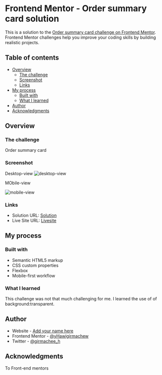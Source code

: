 # Frontend Mentor - Order summary card solution

This is a solution to the [Order summary card challenge on Frontend Mentor](https://www.frontendmentor.io/challenges/order-summary-component-QlPmajDUj). Frontend Mentor challenges help you improve your coding skills by building realistic projects.

## Table of contents

- [Overview](#overview)
  - [The challenge](#the-challenge)
  - [Screenshot](#screenshot)
  - [Links](#links)
- [My process](#my-process)
  - [Built with](#built-with)
  - [What I learned](#what-i-learned)
- [Author](#author)
- [Acknowledgments](#acknowledgments)

## Overview

### The challenge

Order summary card

### Screenshot
Desktop-view
![desktop-view](https://user-images.githubusercontent.com/88828065/191181008-b641a4ba-5842-40a9-9a6c-d306059acc04.PNG)

MObile-view


![mobile-view](https://user-images.githubusercontent.com/88828065/191181031-b5f1d1ee-1df2-4dc0-a689-b14ecf68a121.PNG)


### Links

- Solution URL: [Solution](https://www.frontendmentor.io/challenges/order-summary-component-QlPmajDUj/hub/responsive-page-using-css-flexbox-4torT8eody)
- Live Site URL: [Livesite](https://taupe-cuchufli-417859.netlify.app/)

## My process

### Built with

- Semantic HTML5 markup
- CSS custom properties
- Flexbox
- Mobile-first workflow

### What I learned

This challenge was not that much challenging for me. I learned the use of of background:transparent.

## Author

- Website - [Add your name here](https://www.your-site.com)
- Frontend Mentor - [@yHawigirmachew](https://www.frontendmentor.io/profile/Hawigirmachew)
- Twitter - [@girmachee_h](https://www.twitter.com/girmachee_h)

## Acknowledgments

To Front-end mentors
